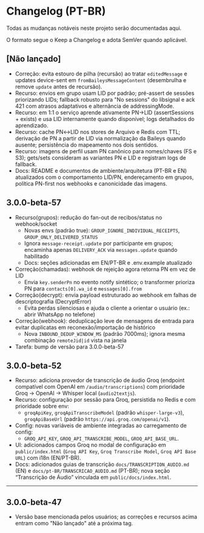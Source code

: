 # Changelog (PT-BR)

Todas as mudanças notáveis neste projeto serão documentadas aqui.

O formato segue o Keep a Changelog e adota SemVer quando aplicável.

## [Não lançado]

- Correção: evita estouro de pilha (recursão) ao tratar `editedMessage` e updates device-sent em `fromBaileysMessageContent` (desembrulha e remove `update` antes de recursão).
- Recurso: envios em grupo usam LID por padrão; pré-assert de sessões priorizando LIDs; fallback robusto para "No sessions" do libsignal e ack 421 com atrasos adaptativos e alternância de addressingMode.
- Recurso: em 1:1 o serviço aprende ativamente PN→LID (assertSessions + exists) e usa LID internamente quando disponível; logs detalhados do aprendizado.
- Recurso: cache PN↔LID nos stores de Arquivo e Redis com TTL; derivação de PN a partir de LID via normalização da Baileys quando ausente; persistência do mapeamento nos dois sentidos.
- Recurso: imagens de perfil usam PN canônico para nomes/chaves (FS e S3); gets/sets consideram as variantes PN e LID e registram logs de fallback.
- Docs: README e documentos de ambiente/arquitetura (PT-BR e EN) atualizados com o comportamento LID/PN, endereçamento em grupos, política PN-first nos webhooks e canonicidade das imagens.

## 3.0.0-beta-57

- Recurso(grupos): redução do fan-out de recibos/status no webhook/socket
  - Novas envs (padrão true): `GROUP_IGNORE_INDIVIDUAL_RECEIPTS`, `GROUP_ONLY_DELIVERED_STATUS`
  - Ignora `message-receipt.update` por participante em grupos; encaminha apenas `DELIVERY_ACK` via `messages.update` quando habilitado
  - Docs: seções adicionadas em EN/PT-BR e .env.example atualizado
- Correção(chamadas): webhook de rejeição agora retorna PN em vez de LID
  - Envia `key.senderPn` no evento notify sintético; o transformer prioriza PN para `contacts[0].wa_id` e `messages[0].from`
- Correção(decrypt): envia payload estruturado ao webhook em falhas de descriptografia (DecryptError)
  - Evita perdas silenciosas e ajuda o cliente a orientar o usuário (ex.: abrir WhatsApp no telefone)
- Correção(webhook): deduplicação leve de mensagens de entrada para evitar duplicatas em reconexão/importação de histórico
  - Nova `INBOUND_DEDUP_WINDOW_MS` (padrão 7000ms); ignora mesma combinação `remoteJid|id` vista na janela
- Tarefa: bump de versão para 3.0.0-beta-57

## 3.0.0-beta-52

- Recurso: adiciona provedor de transcrição de áudio Groq (endpoint compatível com OpenAI em `/audio/transcriptions`) com prioridade Groq → OpenAI → Whisper local (`audio2textjs`).
- Recurso: configuração por sessão para Groq, persistida no Redis e com prioridade sobre env:
  - `groqApiKey`, `groqApiTranscribeModel` (padrão `whisper-large-v3`), `groqApiBaseUrl` (padrão `https://api.groq.com/openai/v1`).
- Config: novas variáveis de ambiente integradas ao carregamento de config:
  - `GROQ_API_KEY`, `GROQ_API_TRANSCRIBE_MODEL`, `GROQ_API_BASE_URL`.
- UI: adicionados campos Groq no modal de configuração em `public/index.html` (`Groq API Key`, `Groq Transcribe Model`, `Groq API Base URL`) com i18n (EN/PT-BR).
- Docs: adicionados guias de transcrição `docs/TRANSCRIPTION_AUDIO.md` (EN) e `docs/pt-BR/TRANSCRICAO_AUDIO.md` (PT-BR); nova seção “Transcrição de Áudio” vinculada em `public/docs/index.html`.

---

## 3.0.0-beta-47

- Versão base mencionada pelos usuários; as correções e recursos acima entram como "Não lançado" até a próxima tag.


